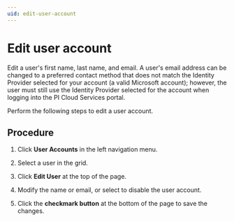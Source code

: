 ```yaml
---
uid: edit-user-account
---
```


# Edit user account

Edit a user's first name, last name, and email. A user's email address can be changed to a preferred contact method that does not match the Identity Provider selected for your account (a valid Microsoft account); however, the user must still use the Identity Provider selected for the account when logging into the PI Cloud Services portal.
 
Perform the following steps to edit a user account.

## Procedure

1. Click **User Accounts** in the left navigation menu.

1. Select a user in the grid.

1. Click **Edit User** at the top of the page.

1. Modify the name or email, or select to disable the user account.

1. Click the **checkmark button** at the bottom of the page to save the changes.
